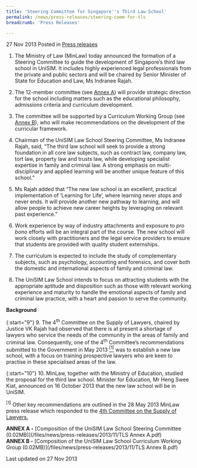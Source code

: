 ```yaml
---
title: 'Steering Committee for Singapore''s Third Law School'
permalink: /news/press-releases/steering-comm-for-tls
breadcrumb: 'Press Releases'

---
```



27 Nov 2013 Posted in [Press releases](/news/press-releases)

1. The Ministry of Law (MinLaw) today announced the formation of a Steering Committee to guide the development of Singapore’s third law school in UniSIM.  It includes highly experienced legal professionals from the private and public sectors and will be chaired by Senior Minister of State for Education and Law, Ms Indranee Rajah.


2. The 12-member committee (see <u>Annex A</u>) will provide strategic direction for the school including matters such as the educational philosophy, admissions criteria and curriculum development. 


3. The committee will be supported by a Curriculum Working Group (see <u>Annex B</u>), who will make recommendations on the development of the curricular framework.


4. Chairman of the UniSIM Law School Steering Committee, Ms Indranee Rajah, said, “The third law school will seek to provide a strong foundation in all core law subjects, such as contract law, company law, tort law, property law and trusts law, while developing specialist expertise in family and criminal law. A strong emphasis on multi-disciplinary and applied learning will be another unique feature of this school.”


5. Ms Rajah added that “The new law school is an excellent, practical implementation of ‘Learning for Life’, where learning never stops and never ends. It will provide another new pathway to learning, and will allow people to achieve new career heights by leveraging on relevant past experience.”


6. Work experience by way of industry attachments and exposure to *pro bono* efforts will be an integral part of the course.  The new school will work closely with practitioners and the legal service providers to ensure that students are provided with quality student externships.


7. The curriculum is expected to include the study of complementary subjects, such as psychology, accounting and forensics, and cover both the domestic and international aspects of family and criminal law.


8. The UniSIM Law School intends to focus on attracting students with the appropriate aptitude and disposition such as those with relevant working experience and maturity to handle the emotional aspects of family and criminal law practice, with a heart and passion to serve the community.

**Background**

{:start="9"}
9. The 4<sup>th</sup> Committee on the Supply of Lawyers, chaired by Justice VK Rajah had observed that there is at present a shortage of lawyers who service the needs of the community in the areas of family and criminal law. Consequently, one of the 4<sup>th</sup> Committee’s recommendations submitted to the Government in May 2013 <a href="#ABC"><sup>[1]</sup></a> was to establish a new law school, with a focus on training prospective lawyers who are keen to practise in these specialised areas of the law.


{:start="10"}
10. MinLaw, together with the Ministry of Education, studied the proposal for the third law school. Minister for Education, Mr Heng Swee Kiat, announced on 16 October 2013 that the new law school will be in UniSIM.


<sup id="ABC">[1]</sup> Other key recommendations are outlined in the 28 May 2013 MinLaw press release which responded to the [4th Committee on the Supply of Lawyers.](/news/press-releases/government-welcomes-key-recommendations-of-the-4th-committee-on-the-supply-of-lawyers)

**ANNEX A -** [Composition of the UniSIM Law School Steering Committee (0.02MB)](/files/news/press-releases/2013/11/TLS Annex A.pdf)  
**ANNEX B -** [Composition of the UniSIM Law School Curriculum Working Group (0.02MB)](/files/news/press-releases/2013/11/TLS Annex B.pdf)

<p class="right-side-updated">Last updated on 27 Nov 2013</p>



